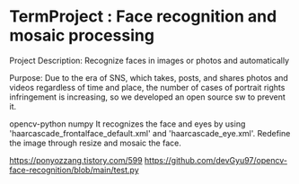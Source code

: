 # TermProject : Face recognition and mosaic processing
Project Description: Recognize faces in images or photos and automatically

Purpose: Due to the era of SNS, which takes, posts, and shares photos and videos regardless of time and place, the number of cases of portrait rights infringement is increasing, so we developed an open source sw to prevent it.

<package and version>
opencv-python
numpy
  
<running method>
It recognizes the face and eyes by using 'haarcascade_frontalface_default.xml' and 'haarcascade_eye.xml'.
Redefine the image through resize and mosaic the face.
  
<reference data>

https://ponyozzang.tistory.com/599
https://github.com/devGyu97/opencv-face-recognition/blob/main/test.py
